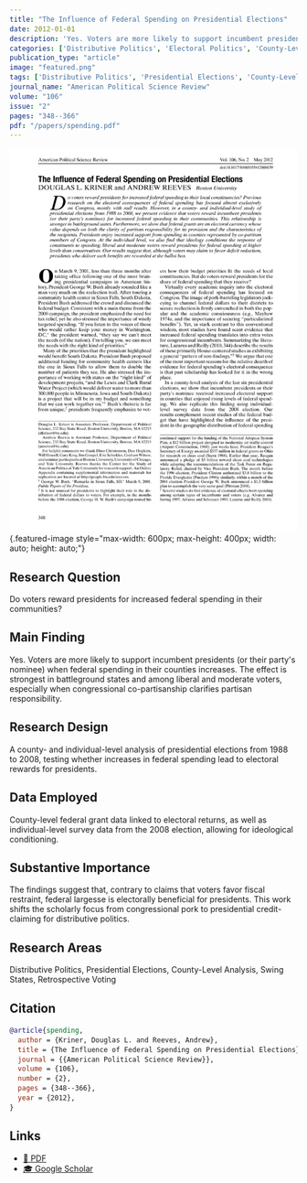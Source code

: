 ```yaml
---
title: "The Influence of Federal Spending on Presidential Elections"
date: 2012-01-01
description: 'Yes. Voters are more likely to support incumbent presidents (or their party''s nominee) when federal spending in their counties increases. The effect is strongest in battleground states and among liberal and moderate voters, especially when congressional co-partisanship clarifies partisan responsibility.'
categories: ['Distributive Politics', 'Electoral Politics', 'County-Level Analysis', 'Swing States', 'Retrospective Voting']
publication_type: "article"
image: "featured.png"
tags: ['Distributive Politics', 'Presidential Elections', 'County-Level Analysis', 'Swing States', 'Retrospective Voting']
journal_name: "American Political Science Review"
volume: "106"
issue: "2"
pages: "348--366"
pdf: "/papers/spending.pdf"
---
```


![](featured.png){.featured-image style="max-width: 600px; max-height: 400px; width: auto; height: auto;"}

## Research Question

Do voters reward presidents for increased federal spending in their communities?

## Main Finding

Yes. Voters are more likely to support incumbent presidents (or their party's nominee) when federal spending in their counties increases. The effect is strongest in battleground states and among liberal and moderate voters, especially when congressional co-partisanship clarifies partisan responsibility.

## Research Design

A county- and individual-level analysis of presidential elections from 1988 to 2008, testing whether increases in federal spending lead to electoral rewards for presidents.

## Data Employed

County-level federal grant data linked to electoral returns, as well as individual-level survey data from the 2008 election, allowing for ideological conditioning.

## Substantive Importance

The findings suggest that, contrary to claims that voters favor fiscal restraint, federal largesse is electorally beneficial for presidents. This work shifts the scholarly focus from congressional pork to presidential credit-claiming for distributive politics.

## Research Areas

Distributive Politics, Presidential Elections, County-Level Analysis, Swing States, Retrospective Voting

## Citation

```bibtex
@article{spending,
  author = {Kriner, Douglas L. and Reeves, Andrew},
  title = {The Influence of Federal Spending on Presidential Elections},
  journal = {{American Political Science Review}},
  volume = {106},
  number = {2},
  pages = {348--366},
  year = {2012},
}
```

## Links

- [📄 PDF](/papers/spending.pdf)
- [🎓 Google Scholar](https://scholar.google.com/scholar?q=The%20Influence%20of%20Federal%20Spending%20on%20Presidential%20Elections)
